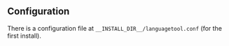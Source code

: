 ## Configuration

There is a configuration file at `__INSTALL_DIR__/languagetool.conf` (for the first install).
